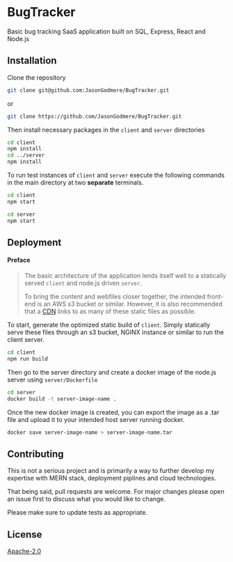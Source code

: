 # BugTracker

Basic bug tracking SaaS application built on SQL, Express, React and Node.js

## Installation

Clone the repository

```bash
git clone git@github.com:JasonGodmere/BugTracker.git
```
or
```bash
git clone https://github.com/JasonGodmere/BugTracker.git
```

Then install necessary packages in the ```client``` and ```server``` directories

```bash
cd client
npm install
cd ../server
npm install
```

To run test instances of ```client``` and ```server``` execute the following commands in the main directory at two **separate** terminals.
```bash
cd client
npm start
```
```bash
cd server
npm start
```

## Deployment

#### Preface
>The basic architecture of the application lends itself well to a statically served ```client``` and node.js driven ```server```.
>
>To bring the content and webfiles closer together, the intended front-end is an AWS s3 bucket or similar. However, it is also recommended that a [CDN](https://en.wikipedia.org/wiki/Content_delivery_network) links to as many of these static files as possible.

To start, generate the optimized static build of ```client```. Simply statically serve these files through an s3 bucket, NGINX instance or similar to run the client server.
```bash
cd client
npm run build
```

Then go to the server directory and create a docker image of the node.js server using ```server/Dockerfile```

```bash
cd server
docker build -t server-image-name .
```
Once the new docker image is created, you can export the image as a .tar file and upload it to your intended host server running docker.
```bash
docker save server-image-name > server-image-name.tar
```

## Contributing
This is not a serious project and is primarily a way to further develop my expertise with MERN stack, deployment piplines and cloud technologies.

That being said, pull requests are welcome. For major changes please open an issue first to discuss what you would like to change.

Please make sure to update tests as appropriate.

## License
[Apache-2.0](https://www.apache.org/licenses/LICENSE-2.0)